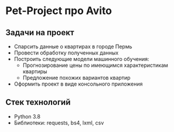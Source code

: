 # Pet-Project про Avito
## Задачи на проект
* Спарсить данные о квартирах в городе Пермь
* Провести обработку полученных данных
* Построить следующие модели машинного обучения:
    * Прогнозирование цены по имеющимся характеристикам квартиры
    * Предложение похожих вариантов квартир
* Оформить проект в виде консольного приложения 
## Стек технологий
* Python 3.8
* Библиотеки: requests, bs4, lxml, csv